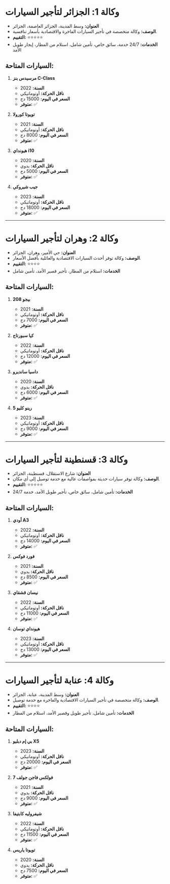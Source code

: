 # وكالة 1: **الجزائر لتأجير السيارات**
- **العنوان:** وسط المدينة، الجزائر العاصمة، الجزائر
- **الوصف:** وكالة متخصصة في تأجير السيارات الفاخرة والاقتصادية بأسعار تنافسية.
- **التقييم:** ⭐⭐⭐⭐⭐
- **الخدمات:** 24/7 خدمة، سائق خاص، تأمين شامل، استلام من المطار، إيجار طويل الأمد

## السيارات المتاحة:
1. **مرسيدس بنز C-Class**  
   - **السنة:** 2022  
   - **ناقل الحركة:** أوتوماتيكي  
   - **السعر في اليوم:** 15000 دج  
   - **متوفر:** ✅  

2. **تويوتا كورولا**  
   - **السنة:** 2021  
   - **ناقل الحركة:** أوتوماتيكي  
   - **السعر في اليوم:** 8000 دج  
   - **متوفر:** ✅  

3. **هيونداي i10**  
   - **السنة:** 2020  
   - **ناقل الحركة:** يدوي  
   - **السعر في اليوم:** 5000 دج  
   - **متوفر:** ✅  

4. **جيب شيروكي**  
   - **السنة:** 2023  
   - **ناقل الحركة:** أوتوماتيكي  
   - **السعر في اليوم:** 18000 دج  
   - **متوفر:** ✅  

---

# وكالة 2: **وهران لتأجير السيارات**
- **العنوان:** حي الأمير، وهران، الجزائر
- **الوصف:** وكالة توفر أحدث السيارات الاقتصادية والعائلية بأفضل الأسعار.
- **التقييم:** ⭐⭐⭐⭐
- **الخدمات:** استلام من المطار، تأجير قصير الأمد، تأمين شامل

## السيارات المتاحة:
1. **بيجو 208**  
   - **السنة:** 2021  
   - **ناقل الحركة:** أوتوماتيكي  
   - **السعر في اليوم:** 7000 دج  
   - **متوفر:** ✅  

2. **كيا سبورتاج**  
   - **السنة:** 2022  
   - **ناقل الحركة:** أوتوماتيكي  
   - **السعر في اليوم:** 12000 دج  
   - **متوفر:** ✅  

3. **داسيا سانديرو**  
   - **السنة:** 2020  
   - **ناقل الحركة:** يدوي  
   - **السعر في اليوم:** 6000 دج  
   - **متوفر:** ✅  

4. **رينو كليو 5**  
   - **السنة:** 2023  
   - **ناقل الحركة:** أوتوماتيكي  
   - **السعر في اليوم:** 9000 دج  
   - **متوفر:** ✅  

---

# وكالة 3: **قسنطينة لتأجير السيارات**
- **العنوان:** شارع الاستقلال، قسنطينة، الجزائر
- **الوصف:** وكالة توفر سيارات حديثة بمواصفات عالية مع خدمة توصيل إلى أي مكان.
- **التقييم:** ⭐⭐⭐⭐⭐
- **الخدمات:** تأمين شامل، سائق خاص، تأجير طويل الأمد، خدمة 24/7

## السيارات المتاحة:
1. **أودي A3**  
   - **السنة:** 2022  
   - **ناقل الحركة:** أوتوماتيكي  
   - **السعر في اليوم:** 14000 دج  
   - **متوفر:** ✅  

2. **فورد فوكس**  
   - **السنة:** 2021  
   - **ناقل الحركة:** يدوي  
   - **السعر في اليوم:** 8500 دج  
   - **متوفر:** ✅  

3. **نيسان قشقاي**  
   - **السنة:** 2022  
   - **ناقل الحركة:** أوتوماتيكي  
   - **السعر في اليوم:** 11000 دج  
   - **متوفر:** ✅  

4. **هيونداي توسان**  
   - **السنة:** 2023  
   - **ناقل الحركة:** أوتوماتيكي  
   - **السعر في اليوم:** 13000 دج  
   - **متوفر:** ✅  

---

# وكالة 4: **عنابة لتأجير السيارات**
- **العنوان:** وسط المدينة، عنابة، الجزائر
- **الوصف:** وكالة متخصصة في تأجير السيارات الاقتصادية والفاخرة مع خدمة توصيل.
- **التقييم:** ⭐⭐⭐⭐
- **الخدمات:** تأمين شامل، تأجير طويل وقصير الأمد، استلام من المطار

## السيارات المتاحة:
1. **بي إم دبليو X5**  
   - **السنة:** 2023  
   - **ناقل الحركة:** أوتوماتيكي  
   - **السعر في اليوم:** 20000 دج  
   - **متوفر:** ✅  

2. **فولكس فاجن جولف 7**  
   - **السنة:** 2021  
   - **ناقل الحركة:** يدوي  
   - **السعر في اليوم:** 9000 دج  
   - **متوفر:** ✅  

3. **شيفروليه كابتيفا**  
   - **السنة:** 2022  
   - **ناقل الحركة:** أوتوماتيكي  
   - **السعر في اليوم:** 11500 دج  
   - **متوفر:** ✅  

4. **تويوتا ياريس**  
   - **السنة:** 2020  
   - **ناقل الحركة:** يدوي  
   - **السعر في اليوم:** 7500 دج  
   - **متوفر:** ✅  
